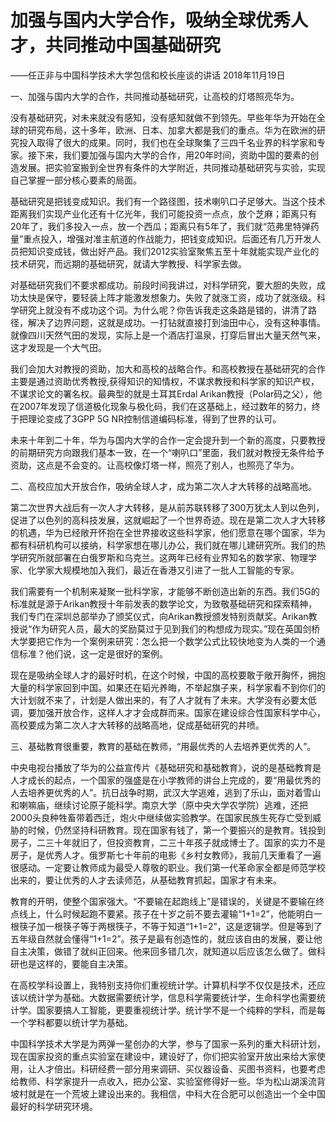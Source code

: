 # 加强与国内大学合作，吸纳全球优秀人才，共同推动中国基础研究

——任正非与中国科学技术大学包信和校长座谈的讲话 2018年11月19日

一、加强与国内大学的合作，共同推动基础研究，让高校的灯塔照亮华为。

没有基础研究，对未来就没有感知，没有感知就做不到领先。早些年华为开始在全球的研究布局，这十多年，欧洲、日本、加拿大都是我们的重点。华为在欧洲的研究投入取得了很大的成果。同时，我们也在全球聚集了三四千名业界的科学家和专家。接下来，我们要加强与国内大学的合作，用20年时间，资助中国的要素的创造发展。把实验室搬到全世界有条件的大学附近，共同推动基础研究与实验，实现自己掌握一部分核心要素的局面。

基础研究是把钱变成知识。我们有一个路径图，技术喇叭口子足够大。当这个技术距离我们实现产业化还有十亿光年，我们可能投资一点点，放个芝麻；距离只有20年了，我们多投入一点，放一个西瓜；距离只有5年了，我们就“范弗里特弹药量”重点投入，增强对准主航道的作战能力，把钱变成知识。后面还有几万开发人员把知识变成钱，做出好产品。我们2012实验室聚焦五至十年就能实现产业化的技术研究，而远期的基础研究，就请大学教授、科学家去做。

对基础研究我们不要求都成功。前段时间我讲过，对科学研究，要大胆的失败，成功太快是保守，要轻装上阵才能激发想象力。失败了就涨工资，成功了就涨级。科学研究上就没有不成功这个词。为什么呢？你告诉我走这条路是错的，讲清了路径，解决了边界问题，这就是成功。一打钻就直接打到油田中心，没有这种事情。就像四川天然气田的发现，实际上是一个酒店打温泉，打穿后冒出大量天然气来，这才发现是一个大气田。

我们会加大对教授的资助，加大和高校的战略合作。和高校教授在基础研究的合作主要是通过资助优秀教授,获得知识的知情权，不谋求教授和科学家的知识产权，不谋求论文的署名权。最典型的就是土耳其Erdal Arikan教授（Polar码之父），他在2007年发现了信道极化现象与极化码，我们在这基础上，经过数年的努力，终于把理论变成了3GPP 5G NR控制信道编码标准，得到了世界的认可。

未来十年到二十年，华为与国内大学的合作一定会提升到一个新的高度，只要教授的前期研究方向跟我们基本一致，在一个“喇叭口”里面，我们就对教授无条件给予资助，这点是不会变的。让高校像灯塔一样，照亮了别人，也照亮了华为。

二、高校应加大开放合作，吸纳全球人才，成为第二次人才大转移的战略高地。

第二次世界大战后有一次人才大转移，是从前苏联转移了300万犹太人到以色列，促进了以色列的高科技发展，这就崛起了一个世界奇迹。现在是第二次人才大转移的机遇，华为已经敞开怀抱在全世界接收这些科学家，他们愿意在哪个国家，华为都有科研机构可以接纳，科学家想在哪儿办公，我们就在哪儿建研究所。我们的热学研究所就部署在白俄罗斯和乌克兰。这两年已经有业界知名的数学家、物理学家、化学家大规模地加入我们，最近在香港又引进了一批人工智能的专家。

我们需要有一个机制来凝聚一批科学家，才能够不断创造出新的东西。我们5G的标准就是源于Arikan教授十年前发表的数学论文，为致敬基础研究和探索精神，我们专门在深圳总部举办了颁奖仪式，向Arikan教授颁发特别贡献奖。Arikan教授说“作为研究人员，最大的奖励莫过于见到我们的构想成为现实。”现在英国剑桥大学要把它作为一个案例来研究：怎么把一个数学公式比较快地变为人类的一个通信标准？他们说，这一定是很好的案例。

现在是吸纳全球人才的最好时机，在这个时候，中国的高校要敢于敞开胸怀，拥抱大量的科学家回到中国。如果还在韬光养晦，不举起旗子来，科学家看不到你们的大计划就不来了，计划是人做出来的，有了人才就有了未来。大学没有必要太低调，要加强开放合作，这样人才才会成群而来。国家在建设综合性国家科学中心，高校要成为第二次人才大转移的战略高地，促成基础研究的井喷。

三、基础教育很重要，教育的基础在教师，“用最优秀的人去培养更优秀的人”。

中央电视台播放了华为的公益宣传片《基础研究和基础教育》，说的是基础教育是人才成长的起点，一个国家的强盛是在小学教师的讲台上完成的，要“用最优秀的人去培养更优秀的人”。抗日战争时期，武汉大学逃难，逃到了乐山，面对着雪山和喇嘛庙，继续讨论原子能科学。南京大学（原中央大学农学院）逃难，还把2000头良种牲畜带着西迁，炮火中继续做实验教学。在国家民族生死存亡受到威胁的时候，仍然坚持科研教育。现在国家有钱了，第一个要振兴的是教育。钱投到房子，二三十年就旧了，但投资教育，二三十年孩子就成博士了。国家的实力不是房子，是优秀人才。俄罗斯七十年前的电影《乡村女教师》，我前几天重看了一遍很感动。一定要让教师成为最受人尊敬的职业。我们第一代革命家全都是师范学校出来的，要让优秀的人才去读师范，从基础教育抓起，国家才有未来。

教育的开明，使整个国家强大。“不要输在起跑线上”是错误的，关键是不要输在终点线上，什么时候起跑不要紧。孩子在十岁之前不要去灌输“1+1=2”，他能明白一根筷子加一根筷子等于两根筷子，不等于知道“1+1=2”，这是逻辑学。但是等到了五年级自然就会懂得“1+1=2”。孩子是最有创造性的，就应该自由的发展，要让他自主决策，做错了就纠正回来。他来回多错几次，就知道以后应该怎么做了。做科研也是这样的，要能自主决策。

在高校学科设置上，我特别支持你们重视统计学。计算机科学不仅仅是技术，还应该以统计学为基础。大数据需要统计学，信息科学需要统计学，生命科学也需要统计学。国家要搞人工智能，更要重视统计学。统计学不是一个纯粹的学科，而是每一个学科都要以统计学为基础。

中国科学技术大学是为两弹一星创办的大学，参与了国家一系列的重大科研计划，现在国家投资的重点实验室在建设中，建设好了，你们把实验室开放出来给大家使用，让人才倍出。科研经费一部分用来调研、买仪器设备、买图书资料，也要考虑给教师、科学家提升一点收入，把办公室、实验室修得好一些。华为松山湖溪流背坡村就是在一个荒坡上建设出来的。我相信，中科大在合肥可以创造出一个全中国最好的科学研究环境。

